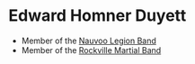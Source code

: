 # Edward Homner Duyett

* Member of the [Nauvoo Legion Band](bands/nauvoo-legion-band.md)
* Member of the [Rockville Martial Band](bands/rockville-martial-band.md)